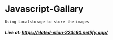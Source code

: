 # Javascript-Gallary

`Using Localstorage to store the images`

##### Live at: https://elated-elion-223a60.netlify.app/
